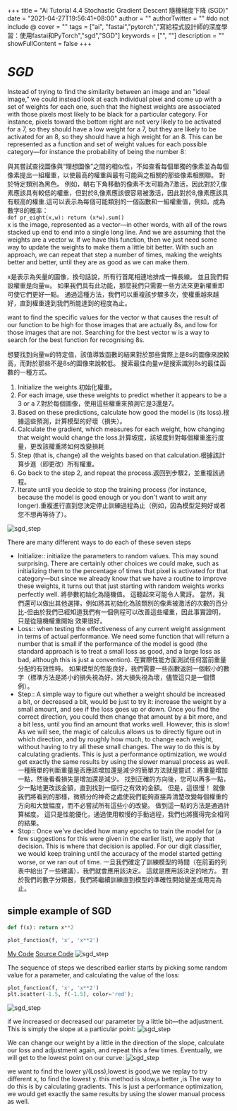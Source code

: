 +++
title = "Ai Tutorial 4.4 Stochastic Gradient Descent 隨機梯度下降 (SGD)"
date = "2021-04-27T19:56:41+08:00"
author = ""
authorTwitter = "" #do not include @
cover = ""
tags = ["ai", "fastai","pytorch","寫給程式設計師的深度學習：使用fastai和PyTorch","sgd","SGD"]
keywords = ["", ""]
description = ""
showFullContent = false
+++
# _SGD_

Instead of trying to find the similarity between an image and an "ideal image," we could instead look at each individual pixel and come up with a set of weights for each one, such that the highest weights are associated with those pixels most likely to be black for a particular category. For instance, pixels toward the bottom right are not very likely to be activated for a 7, so they should have a low weight for a 7, but they are likely to be activated for an 8, so they should have a high weight for an 8. This can be represented as a function and set of weight values for each possible category—for instance the probability of being the number 8:

與其嘗試查找圖像與“理想圖像”之間的相似性，不如查看每個單獨的像素並為每個像素提出一組權重，以使最高的權重與最有可能與之相關的那些像素相關聯。 對於特定類別為黑色。 例如，朝右下角移動的像素不太可能為7激活，因此對於7,像素應該具有較低的權重，但對於8,像素應該很容易被激活，因此對於8,像素應該具有較高的權重.這可以表示為每個可能類別的一個函數和一組權重值，例如，成為數字8的概率：  
`def pr_eight(x,w): return (x*w).sum()`  
x is the image, represented as a vector—in other words, with all of the rows stacked up end to end into a single long line. And we are assuming that the weights are a vector w. If we have this function, then we just need some way to update the weights to make them a little bit better. With such an approach, we can repeat that step a number of times, making the weights better and better, until they are as good as we can make them.  

x是表示為矢量的圖像，換句話說，所有行首尾相連地排成一條長線。 並且我們假設權重是向量w。 如果我們具有此功能，那麼我們只需要一些方法來更新權重即可使它們更好一點。 通過這種方法，我們可以重複該步驟多次，使權重越來越好，直到權重達到我們所能達到的程度為止。

want to find the specific values for the vector w that causes the result of our function to be high for those images that are actually 8s, and low for those images that are not. Searching for the best vector w is a way to search for the best function for recognising 8s.  

想要找到向量w的特定值，該值導致函數的結果對於那些實際上是8s的圖像來說較高，而對於那些不是8s的圖像來說較低。 搜索最佳向量w是搜索識別8s的最佳函數的一種方式。

1. Initialize the weights.初始化權重。
2. For each image, use these weights to predict whether it appears to be a 3 or a 7.對於每個圖像，使用這些權重來預測它是3還是7。
3. Based on these predictions, calculate how good the model is (its loss).根據這些預測，計算模型的好壞（損失）。
4. Calculate the gradient, which measures for each weight, how changing that weight would change the loss.計算坡度，該坡度針對每個權重進行度量，更改該權重將如何改變損耗
5. Step (that is, change) all the weights based on that calculation.根據該計算步進（即更改）所有權重。
6. Go back to the step 2, and repeat the process.返回到步驟2，並重複該過程。
7. Iterate until you decide to stop the training process (for instance, because the model is good enough or you don't want to wait any longer).重複進行直到您決定停止訓練過程為止（例如，因為模型足夠好或者您不想再等待了）。

![sgd_step](/img/ai_t/t1/sgd_step.PNG)

There are many different ways to do each of these seven steps

* Initialize:: initialize the parameters to random values. This may sound surprising. There are certainly other choices we could make, such as initializing them to the percentage of times that pixel is activated for that category—but since we already know that we have a routine to improve these weights, it turns out that just starting with random weights works perfectly well.
 將參數初始化為隨機值。 這聽起來可能令人驚訝。 當然，我們還可以做出其他選擇，例如將其初始化為該類別的像素被激活的次數的百分比-但由於我們已經知道我們有一個例程可以改善這些權重，因此事實證明，只是從隨機權重開始 效果很好。
* Loss:: when testing the effectiveness of any current weight assignment in terms of actual performance. We need some function that will return a number that is small if the performance of the model is good (the standard approach is to treat a small loss as good, and a large loss as bad, although this is just a convention).
  在實際性能方面測試任何當前重量分配的有效性時。 如果模型的性能良好，我們需要一些函數返回一個較小的數字（標準方法是將小的損失視為好，將大損失視為壞，儘管這只是一個慣例）。
* Step:: A simple way to figure out whether a weight should be increased a bit, or decreased a bit, would be just to try it: increase the weight by a small amount, and see if the loss goes up or down. Once you find the correct direction, you could then change that amount by a bit more, and a bit less, until you find an amount that works well. However, this is slow! As we will see, the magic of calculus allows us to directly figure out in which direction, and by roughly how much, to change each weight, without having to try all these small changes. The way to do this is by calculating gradients. This is just a performance optimization, we would get exactly the same results by using the slower manual process as well.
  一種簡單的判斷重量是否應該增加還是減少的簡單方法就是嘗試：將重量增加一點，然後看看損失是增加還是減少。 找到正確的方向後，您可以再多一點，少一點地更改該金額，直到找到一個行之有效的金額。 但是，這很慢！ 就像我們將看到的那樣，微積分的神奇之處使我們能夠直接弄清楚改變每個權重的方向和大致幅度，而不必嘗試所有這些小的改變。 做到這一點的方法是通過計算梯度。 這只是性能優化，通過使用較慢的手動過程，我們也將獲得完全相同的結果。
* Stop:: Once we've decided how many epochs to train the model for (a few suggestions for this were given in the earlier list), we apply that decision. This is where that decision is applied. For our digit classifier, we would keep training until the accuracy of the model started getting worse, or we ran out of time.
  一旦我們確定了訓練模型的時間（在前面的列表中給出了一些建議），我們就會應用該決定。 這就是應用該決定的地方。 對於我們的數字分類器，我們將繼續訓練直到模型的準確性開始變差或用完為止。

## simple example of SGD

```py
def f(x): return x**2
```

```py
plot_function(f, 'x', 'x**2')
```
[My Code](https://colab.research.google.com/drive/1rMfM4H92wklMLDydjnChmJMHoJ3OS6SL?usp=sharing)
[Source Code](https://colab.research.google.com/github/fastai/fastbook/blob/master/04_mnist_basics.ipynb)
![sgd_step](/img/ai_t/t1/x2p.PNG)

The sequence of steps we described earlier starts by picking some random value for a parameter, and calculating the value of the loss:

```py
plot_function(f, 'x', 'x**2')
plt.scatter(-1.5, f(-1.5), color='red');
```

![sgd_step](/img/ai_t/t1/2pr.PNG)

if we increased or decreased our parameter by a little bit—the adjustment. This is simply the slope at a particular point:
![sgd_step](/img/ai_t/t1/rs1.PNG)

We can change our weight by a little in the direction of the slope, calculate our loss and adjustment again, and repeat this a few times. Eventually, we will get to the lowest point on our curve:
![sgd_step](/img/ai_t/t1/rs2.PNG)

we want to find the lower y/(Loss),lowest is good,we we replay to try different x, to find the lowest y. this method is slow,a better ,is The way to do this is by calculating gradients. This is just a performance optimization, we would get exactly the same results by using the slower manual process as well.
